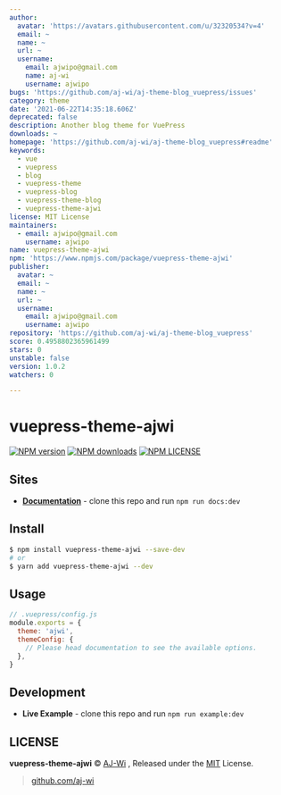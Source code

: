 ```yaml
---
author:
  avatar: 'https://avatars.githubusercontent.com/u/32320534?v=4'
  email: ~
  name: ~
  url: ~
  username:
    email: ajwipo@gmail.com
    name: aj-wi
    username: ajwipo
bugs: 'https://github.com/aj-wi/aj-theme-blog_vuepress/issues'
category: theme
date: '2021-06-22T14:35:18.606Z'
deprecated: false
description: Another blog theme for VuePress
downloads: ~
homepage: 'https://github.com/aj-wi/aj-theme-blog_vuepress#readme'
keywords:
  - vue
  - vuepress
  - blog
  - vuepress-theme
  - vuepress-blog
  - vuepress-theme-blog
  - vuepress-theme-ajwi
license: MIT License
maintainers:
  - email: ajwipo@gmail.com
    username: ajwipo
name: vuepress-theme-ajwi
npm: 'https://www.npmjs.com/package/vuepress-theme-ajwi'
publisher:
  avatar: ~
  email: ~
  name: ~
  url: ~
  username:
    email: ajwipo@gmail.com
    username: ajwipo
repository: 'https://github.com/aj-wi/aj-theme-blog_vuepress'
score: 0.4958802365961499
stars: 0
unstable: false
version: 1.0.2
watchers: 0

---
```


# vuepress-theme-ajwi

[![NPM version](https://badgen.net/npm/v/vuepress-theme-ajwi)](https://www.npmjs.com/package/vuepress-theme-ajwi) [![NPM downloads](https://badgen.net/npm/dm/vuepress-theme-ajwi)](https://www.npmjs.com/package/vuepress-theme-ajwi)
[![NPM LICENSE](https://badgen.net/npm/license/@vuepress/theme-blog)](https://github.com/AJ-Wi/AJ-theme-blog_vuepress/blob/master/LICENSE)

## Sites

- **[Documentation](https://ajwi.github.io/aj-theme-blog_vuepress)** - clone this repo and run `npm run docs:dev`

## Install

```bash
$ npm install vuepress-theme-ajwi --save-dev
# or
$ yarn add vuepress-theme-ajwi --dev
```

## Usage

```js
// .vuepress/config.js
module.exports = {
  theme: 'ajwi',
  themeConfig: {
    // Please head documentation to see the available options.
  },
}
```

## Development

- **Live Example** - clone this repo and run `npm run example:dev`

## LICENSE

**vuepress-theme-ajwi** © [AJ-Wi](https://github.com/AJ-Wi) , Released under the [MIT](./LICENSE) License.<br>

> [github.com/aj-wi](https://github.com/aj-wi)
